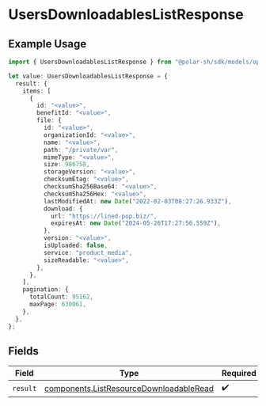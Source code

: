 # UsersDownloadablesListResponse

## Example Usage

```typescript
import { UsersDownloadablesListResponse } from "@polar-sh/sdk/models/operations";

let value: UsersDownloadablesListResponse = {
  result: {
    items: [
      {
        id: "<value>",
        benefitId: "<value>",
        file: {
          id: "<value>",
          organizationId: "<value>",
          name: "<value>",
          path: "/private/var",
          mimeType: "<value>",
          size: 986758,
          storageVersion: "<value>",
          checksumEtag: "<value>",
          checksumSha256Base64: "<value>",
          checksumSha256Hex: "<value>",
          lastModifiedAt: new Date("2022-02-03T08:27:26.933Z"),
          download: {
            url: "https://lined-pop.biz/",
            expiresAt: new Date("2024-05-26T17:27:56.559Z"),
          },
          version: "<value>",
          isUploaded: false,
          service: "product_media",
          sizeReadable: "<value>",
        },
      },
    ],
    pagination: {
      totalCount: 95162,
      maxPage: 630061,
    },
  },
};
```

## Fields

| Field                                                                                              | Type                                                                                               | Required                                                                                           | Description                                                                                        |
| -------------------------------------------------------------------------------------------------- | -------------------------------------------------------------------------------------------------- | -------------------------------------------------------------------------------------------------- | -------------------------------------------------------------------------------------------------- |
| `result`                                                                                           | [components.ListResourceDownloadableRead](../../models/components/listresourcedownloadableread.md) | :heavy_check_mark:                                                                                 | N/A                                                                                                |